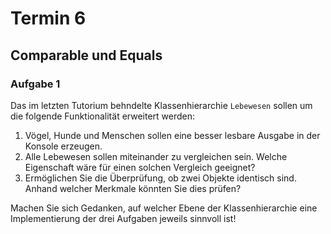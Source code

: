 # Termin 6

## Comparable und Equals

### Aufgabe 1
Das im letzten Tutorium behndelte Klassenhierarchie `Lebewesen` sollen um die folgende Funktionalität erweitert werden:

  1. Vögel, Hunde und Menschen sollen eine besser lesbare Ausgabe in der Konsole erzeugen.
  2. Alle Lebewesen sollen miteinander zu vergleichen sein. Welche Eigenschaft wäre für einen solchen Vergleich geeignet?
  3. Ermöglichen Sie die Überprüfung, ob zwei Objekte identisch sind. Anhand welcher Merkmale könnten Sie dies prüfen?

Machen Sie sich Gedanken, auf welcher Ebene der Klassenhierarchie eine Implementierung der drei Aufgaben jeweils sinnvoll ist!
